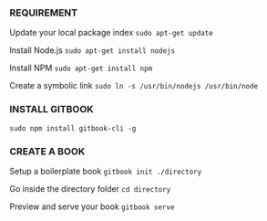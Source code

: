 
### REQUIREMENT

Update your local package index
`sudo apt-get update`

Install Node.js
`sudo apt-get install nodejs`

Install NPM
`sudo apt-get install npm`

Create a symbolic link
`sudo ln -s /usr/bin/nodejs /usr/bin/node`


### INSTALL GITBOOK

`sudo npm install gitbook-cli -g`



### CREATE A BOOK

Setup a boilerplate book
`gitbook init ./directory`

Go inside the directory folder
`cd directory`

Preview and serve your book
`gitbook serve`
